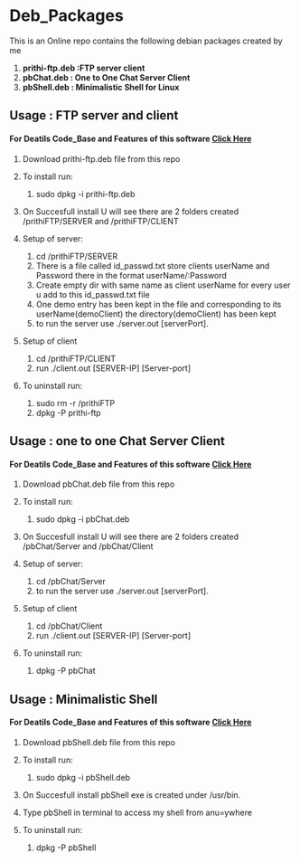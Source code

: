 # Deb_Packages
This is an Online repo contains the following debian packages created by me
1. **prithi-ftp.deb :FTP server client**
2. **pbChat.deb : One to One Chat Server Client**
3. **pbShell.deb : Minimalistic Shell for Linux**

## Usage : FTP server and client 
#### For Deatils Code_Base and Features of this software <a href="https://github.com/pb-dot/Socket_Programming/tree/main/FTP">Click Here</a>

1. Download prithi-ftp.deb file from this repo
   
2. To install run:
   1. sudo dpkg -i prithi-ftp.deb

3. On Succesfull install U will see there are 2 folders created /prithiFTP/SERVER and /prithiFTP/CLIENT

4. Setup of server:
   1. cd /prithiFTP/SERVER
   2. There is a file called id_passwd.txt store clients userName and Password there in the format userName/:Password
   3. Create empty dir with same name as client userName for every user u add to this id_passwd.txt file
   4. One demo entry has been kept in the file and corresponding to its userName(demoClient) the directory(demoClient) has been kept
   5. to run the server use ./server.out [serverPort].

5. Setup of client
   1. cd /prithiFTP/CLIENT
   2. run ./client.out [SERVER-IP] [Server-port]

6. To uninstall run:
   1. sudo rm -r /prithiFTP
   2. dpkg -P prithi-ftp


## Usage : one to one Chat Server Client 
#### For Deatils Code_Base and Features of this software <a href="https://github.com/pb-dot/Socket_Programming/tree/main/one-to-one-Chat">Click Here</a>

   1. Download pbChat.deb file from this repo
   
   2. To install run:
      1. sudo dpkg -i pbChat.deb

   3. On Succesfull install U will see there are 2 folders created /pbChat/Server and /pbChat/Client

   4. Setup of server:
      1. cd /pbChat/Server
      2. to run the server use ./server.out [serverPort].

   5. Setup of client
      1. cd /pbChat/Client
      2. run ./client.out [SERVER-IP] [Server-port]

   6. To uninstall run:
      1. dpkg -P pbChat


## Usage : Minimalistic Shell 
#### For Deatils Code_Base and Features of this software <a href="https://github.com/pb-dot/pb_shell">Click Here</a>

   1. Download pbShell.deb file from this repo
   
   2. To install run:
      1. sudo dpkg -i pbShell.deb

   3. On Succesfull install pbShell exe is created under /usr/bin.
   
   4. Type pbShell in terminal to access my shell from anu=ywhere
   
   5. To uninstall run:
      1. dpkg -P pbShell

